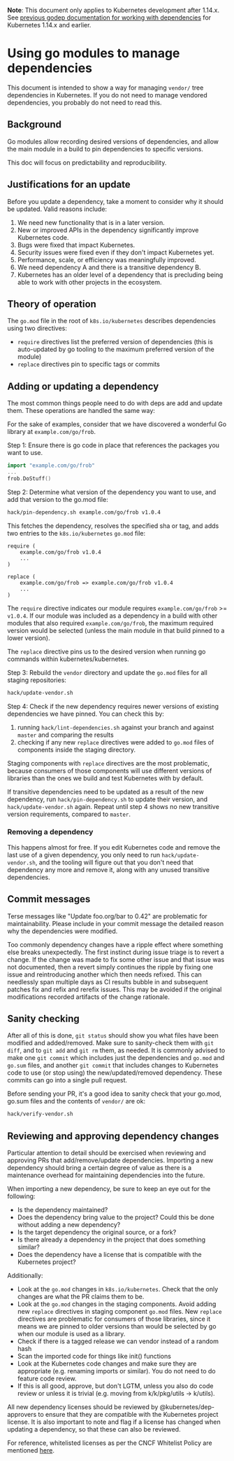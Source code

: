**Note**: This document only applies to Kubernetes development after 1.14.x.
See [previous godep documentation for working with dependencies](./godep.md) for Kubernetes 1.14.x and earlier.

# Using go modules to manage dependencies

This document is intended to show a way for managing `vendor/` tree dependencies
in Kubernetes. If you do not need to manage vendored dependencies, you probably
do not need to read this.

## Background

Go modules allow recording desired versions of dependencies, and allow the main
module in a build to pin dependencies to specific versions.

This doc will focus on predictability and reproducibility.

## Justifications for an update

Before you update a dependency, take a moment to consider why it should be 
updated. Valid reasons include:
 1. We need new functionality that is in a later version.
 2. New or improved APIs in the dependency significantly improve Kubernetes code.
 3. Bugs were fixed that impact Kubernetes.
 4. Security issues were fixed even if they don't impact Kubernetes yet.
 5. Performance, scale, or efficiency was meaningfully improved.
 6. We need dependency A and there is a transitive dependency B.
 7. Kubernetes has an older level of a dependency that is precluding being able
to work with other projects in the ecosystem.

## Theory of operation

The `go.mod` file in the root of `k8s.io/kubernetes` describes dependencies using two directives:

* `require` directives list the preferred version of dependencies (this is auto-updated by go tooling to the maximum preferred version of the module)
* `replace` directives pin to specific tags or commits

## Adding or updating a dependency

The most common things people need to do with deps are add and update them.
These operations are handled the same way:

For the sake of examples, consider that we have discovered a wonderful Go
library at `example.com/go/frob`.

Step 1: Ensure there is go code in place that references the packages you want to use.
```go
import "example.com/go/frob"
...
frob.DoStuff()
```

Step 2: Determine what version of the dependency you want to use, and add that version to the go.mod file:

```sh
hack/pin-dependency.sh example.com/go/frob v1.0.4
```

This fetches the dependency, resolves the specified sha or tag, and adds two entries to the `k8s.io/kubernetes` `go.mod` file:

```
require (
    example.com/go/frob v1.0.4
    ...
)

replace (
    example.com/go/frob => example.com/go/frob v1.0.4
    ...
)
```

The `require` directive indicates our module requires `example.com/go/frob` >= `v1.0.4`.
If our module was included as a dependency in a build with other modules that also required `example.com/go/frob`,
the maximum required version would be selected (unless the main module in that build pinned to a lower version).

The `replace` directive pins us to the desired version when running go commands within kubernetes/kubernetes.

Step 3: Rebuild the `vendor` directory and update the `go.mod` files for all staging repositories:
```sh
hack/update-vendor.sh
```

Step 4: Check if the new dependency requires newer versions of existing dependencies we have pinned.
You can check this by:
1. running `hack/lint-dependencies.sh` against your branch and against `master` and comparing the results
2. checking if any new `replace` directives were added to `go.mod` files of components inside the staging directory.

Staging components with `replace` directives are the most problematic, because consumers of those components
will use different versions of libraries than the ones we build and test Kubernetes with by default.

If transitive dependencies need to be updated as a result of the new dependency,
run `hack/pin-dependency.sh` to update their version, and `hack/update-vendor.sh` again.
Repeat until step 4 shows no new transitive version requirements, compared to `master`.


### Removing a dependency

This happens almost for free.  If you edit Kubernetes code and remove the last
use of a given dependency, you only need to run `hack/update-vendor.sh`, and the
tooling will figure out that you don't need that dependency any more and remove it,
along with any unused transitive dependencies.

## Commit messages

Terse messages like "Update foo.org/bar to 0.42" are problematic
for maintainability.  Please include in your commit message the
detailed reason why the dependencies were modified.

Too commonly dependency changes have a ripple effect where something
else breaks unexpectedly.  The first instinct during issue triage
is to revert a change.  If the change was made to fix some other
issue and that issue was not documented, then a revert simply
continues the ripple by fixing one issue and reintroducing another
which then needs refixed.  This can needlessly span multiple days
as CI results bubble in and subsequent patches fix and refix and
rerefix issues.  This may be avoided if the original modifications
recorded artifacts of the change rationale.

## Sanity checking

After all of this is done, `git status` should show you what files have been
modified and added/removed.  Make sure to sanity-check them with `git diff`, and
to `git add` and `git rm` them, as needed.  It is commonly advised to make one
`git commit` which includes just the dependencies and `go.mod` and `go.sum` files, and
another `git commit` that includes changes to Kubernetes code to use (or stop
using) the new/updated/removed dependency.  These commits can go into a single
pull request.

Before sending your PR, it's a good idea to sanity check that your
go.mod, go.sum files and the contents of `vendor/` are ok:

```sh
hack/verify-vendor.sh
```

## Reviewing and approving dependency changes

Particular attention to detail should be exercised when reviewing and approving
PRs that add/remove/update dependencies. Importing a new dependency should bring
a certain degree of value as there is a maintenance overhead for maintaining
dependencies into the future.

When importing a new dependency, be sure to keep an eye out for the following:
- Is the dependency maintained?
- Does the dependency bring value to the project? Could this be done without
  adding a new dependency?
- Is the target dependency the original source, or a fork?
- Is there already a dependency in the project that does something similar?
- Does the dependency have a license that is compatible with the Kubernetes
  project?

Additionally:
- Look at the `go.mod` changes in `k8s.io/kubernetes`.
  Check that the only changes are what the PR claims them to be. 
- Look at the `go.mod` changes in the staging components.
  Avoid adding new `replace` directives in staging component `go.mod` files.
  New `replace` directives are problematic for consumers of those libraries,
  since it means we are pinned to older versions than would be selected by go
  when our module is used as a library.
- Check if there is a tagged release we can vendor instead of a random hash
- Scan the imported code for things like init() functions
- Look at the Kubernetes code changes and make sure they are appropriate
  (e.g. renaming imports or similar). You do not need to do feature code review.
- If this is all good, approve, but don't LGTM, unless you also do code review
  or unless it is trivial (e.g. moving from k/k/pkg/utils -> k/utils).

All new dependency licenses should be reviewed by @kubernetes/dep-approvers to ensure that they
are compatible with the Kubernetes project license. It is also important to note
and flag if a license has changed when updating a dependency, so that these can
also be reviewed.

For reference, whitelisted licenses as per the CNCF Whitelist Policy are
mentioned [here](https://git.k8s.io/sig-release/licensing/README.md#licenses-for-dependencies).
